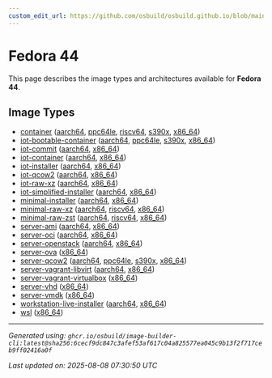```yaml
---
custom_edit_url: https://github.com/osbuild/osbuild.github.io/blob/main/scripts/pull_image_descriptions.py
---
```


# Fedora 44

<!--
[//]: # ( DO NOT MODIFY THIS FILE! )
[//]: # ( This content is generated by `scripts/pull_image_descriptions.py` )
[//]: # ( Generated on: 2025-08-08 07:30:50 UTC )
-->

This page describes the image types and architectures available for **Fedora 44**.

## Image Types

- [container](./container.md) ([aarch64](./container.md#aarch64), [ppc64le](./container.md#ppc64le), [riscv64](./container.md#riscv64), [s390x](./container.md#s390x), [x86_64](./container.md#x86-64))
- [iot-bootable-container](./iot-bootable-container.md) ([aarch64](./iot-bootable-container.md#aarch64), [ppc64le](./iot-bootable-container.md#ppc64le), [s390x](./iot-bootable-container.md#s390x), [x86_64](./iot-bootable-container.md#x86-64))
- [iot-commit](./iot-commit.md) ([aarch64](./iot-commit.md#aarch64), [x86_64](./iot-commit.md#x86-64))
- [iot-container](./iot-container.md) ([aarch64](./iot-container.md#aarch64), [x86_64](./iot-container.md#x86-64))
- [iot-installer](./iot-installer.md) ([aarch64](./iot-installer.md#aarch64), [x86_64](./iot-installer.md#x86-64))
- [iot-qcow2](./iot-qcow2.md) ([aarch64](./iot-qcow2.md#aarch64), [x86_64](./iot-qcow2.md#x86-64))
- [iot-raw-xz](./iot-raw-xz.md) ([aarch64](./iot-raw-xz.md#aarch64), [x86_64](./iot-raw-xz.md#x86-64))
- [iot-simplified-installer](./iot-simplified-installer.md) ([aarch64](./iot-simplified-installer.md#aarch64), [x86_64](./iot-simplified-installer.md#x86-64))
- [minimal-installer](./minimal-installer.md) ([aarch64](./minimal-installer.md#aarch64), [x86_64](./minimal-installer.md#x86-64))
- [minimal-raw-xz](./minimal-raw-xz.md) ([aarch64](./minimal-raw-xz.md#aarch64), [riscv64](./minimal-raw-xz.md#riscv64), [x86_64](./minimal-raw-xz.md#x86-64))
- [minimal-raw-zst](./minimal-raw-zst.md) ([aarch64](./minimal-raw-zst.md#aarch64), [riscv64](./minimal-raw-zst.md#riscv64), [x86_64](./minimal-raw-zst.md#x86-64))
- [server-ami](./server-ami.md) ([aarch64](./server-ami.md#aarch64), [x86_64](./server-ami.md#x86-64))
- [server-oci](./server-oci.md) ([aarch64](./server-oci.md#aarch64), [x86_64](./server-oci.md#x86-64))
- [server-openstack](./server-openstack.md) ([aarch64](./server-openstack.md#aarch64), [x86_64](./server-openstack.md#x86-64))
- [server-ova](./server-ova.md) ([x86_64](./server-ova.md#x86-64))
- [server-qcow2](./server-qcow2.md) ([aarch64](./server-qcow2.md#aarch64), [ppc64le](./server-qcow2.md#ppc64le), [s390x](./server-qcow2.md#s390x), [x86_64](./server-qcow2.md#x86-64))
- [server-vagrant-libvirt](./server-vagrant-libvirt.md) ([aarch64](./server-vagrant-libvirt.md#aarch64), [x86_64](./server-vagrant-libvirt.md#x86-64))
- [server-vagrant-virtualbox](./server-vagrant-virtualbox.md) ([x86_64](./server-vagrant-virtualbox.md#x86-64))
- [server-vhd](./server-vhd.md) ([x86_64](./server-vhd.md#x86-64))
- [server-vmdk](./server-vmdk.md) ([x86_64](./server-vmdk.md#x86-64))
- [workstation-live-installer](./workstation-live-installer.md) ([aarch64](./workstation-live-installer.md#aarch64), [x86_64](./workstation-live-installer.md#x86-64))
- [wsl](./wsl.md) ([x86_64](./wsl.md#x86-64))


---
*Generated using: `ghcr.io/osbuild/image-builder-cli:latest@sha256:6cecf9dc847c3afef53af617c04a825577ea045c9b13f2f717ceb9ff02416a0f`*

*Last updated on: 2025-08-08 07:30:50 UTC*

